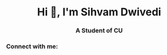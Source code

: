 <h1 align="center">Hi 👋, I'm Sihvam Dwivedi</h1>
<h3 align="center">A Student of CU</h3>

<h3 align="left">Connect with me:</h3>
<p align="left">
</p>
